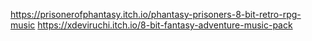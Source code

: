https://prisonerofphantasy.itch.io/phantasy-prisoners-8-bit-retro-rpg-music
https://xdeviruchi.itch.io/8-bit-fantasy-adventure-music-pack

